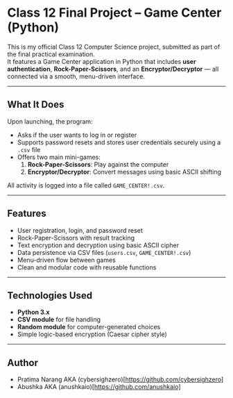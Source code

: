 # Class 12 Final Project – Game Center (Python)

This is my official Class 12 Computer Science project, submitted as part of the final practical examination.  
It features a Game Center application in Python that includes **user authentication**, **Rock-Paper-Scissors**, and an **Encryptor/Decryptor** — all connected via a smooth, menu-driven interface.

---

## What It Does

Upon launching, the program:
- Asks if the user wants to log in or register
- Supports password resets and stores user credentials securely using a `.csv` file
- Offers two main mini-games:
  1. **Rock-Paper-Scissors**: Play against the computer
  2. **Encryptor/Decryptor**: Convert messages using basic ASCII shifting

All activity is logged into a file called `GAME_CENTER!.csv`.

---

## Features

- User registration, login, and password reset
- Rock-Paper-Scissors with result tracking
- Text encryption and decryption using basic ASCII cipher
- Data persistence via CSV files (`users.csv`, `GAME_CENTER!.csv`)
- Menu-driven flow between games
- Clean and modular code with reusable functions

---

## Technologies Used

- **Python 3.x**
- **CSV module** for file handling
- **Random module** for computer-generated choices
- Simple logic-based encryption (Caesar cipher style)

---

## Author

- Pratima Narang
AKA (cybersighzero)[https://github.com/cybersighzero]
- Abushka
AKA (anushkaio)[https://github.com/anushkaio]

